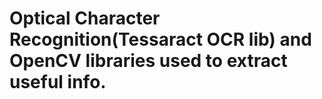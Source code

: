 # Optical Character Recognition(Tessaract OCR lib) and OpenCV libraries used to extract useful info.
